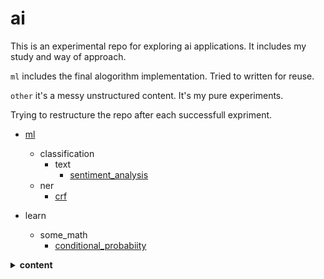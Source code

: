 # ai
This is an experimental repo for exploring ai applications. It includes my study and way of approach.

`ml` includes the final alogorithm implementation. Tried to written for reuse.

`other` it's a messy unstructured content. It's my pure experiments.

Trying to restructure the repo after each successfull expriment.

- [ml](/ml/README.md)
    - classification
        - text
            - [sentiment_analysis](/ml/classification/text/sentiment_analysis/ReadMe.md)
    - ner
        - [crf](/ml/ner/crf/README.md)

- learn
    - some_math
        - [conditional_probabiity](/other/learn/some_maths/conditional_probability.py)
 <details>
  <summary><b>content</b></summary>
    <details>
    <summary><b>ml</b></summary>
         -  <a href="https://github.com/jassim-jasmin/ai/blob/master/ml/classification/text/sentiment_analysis/ReadMe.md">sentiment analysis</a>
    </details>
    
    <summary><b>other</b></summary>
         -  <a href="https://github.com/jassim-jasmin/ai/blob/master/other/learn/some_maths/conditional_probability.py">conditinal probability</a>
    </details>
</details>
